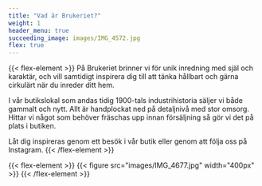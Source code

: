 ```yaml
---
title: "Vad är Brukeriet?"
weight: 1
header_menu: true
succeeding_image: images/IMG_4572.jpg
flex: true
---
```


{{< flex-element >}}
På Brukeriet brinner vi för unik inredning med själ och karaktär, och vill samtidigt inspirera dig till att tänka hållbart och gärna cirkulärt när du inreder ditt hem.

I vår butikslokal som andas tidig 1900-tals industrihistoria säljer vi både gammalt och nytt. Allt är handplockat ned på detaljnivå med stor omsorg. 
Hittar vi något som behöver fräschas upp innan försäljning så gör vi det på plats i butiken.

Låt dig inspireras genom ett besök i vår butik eller genom att följa oss på Instagram. 
{{< /flex-element >}}

{{< flex-element >}}
{{< figure src="images/IMG_4677.jpg" width="400px" >}}
{{< /flex-element >}}
